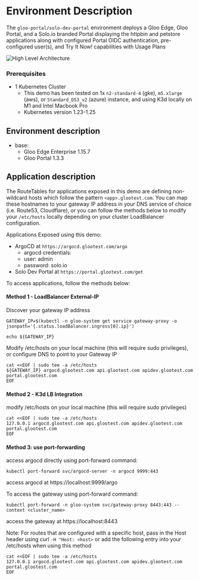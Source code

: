 # Environment Description
The `gloo-portal/solo-dev-portal` environment deploys a Gloo Edge, Gloo Portal, and a Solo.io branded Portal displaying the httpbin and petstore applications along with configured Portal OIDC authentication, pre-configured user(s), and Try It Now! capabilities with Usage Plans

![High Level Architecture](.images/gloo-edge-solo-dev-portal-arch-1a.png)

### Prerequisites
- 1 Kubernetes Cluster
    - This demo has been tested on 1x `n2-standard-4` (gke), `m5.xlarge` (aws), or `Standard_DS3_v2` (azure) instance, and using K3d locally on M1 and Intel Macbook Pro
    - Kubernetes version 1.23-1.25

## Environment description
- base:
    - Gloo Edge Enterprise 1.15.7
    - Gloo Portal 1.3.3

## Application description

The RouteTables for applications exposed in this demo are defining non-wildcard hosts which follow the pattern `<app>.glootest.com`. You can map these hostnames to your gateway IP address in your DNS service of choice (i.e. Route53, Cloudflare), or you can follow the methods below to modify your `/etc/hosts` locally depending on your cluster LoadBalancer configuration.

Applications Exposed using this demo:
- ArgoCD at `https://argocd.glootest.com/argo`
    - argocd credentials:
    - user: admin
    - password: solo.io
- Solo Dev Portal at `https://portal.glootest.com/get`

To access applications, follow the methods below:

#### Method 1 - LoadBalancer External-IP

Discover your gateway IP address
```
GATEWAY_IP=$(kubectl -n gloo-system get service gateway-proxy -o jsonpath='{.status.loadBalancer.ingress[0].ip}')

echo ${GATEWAY_IP}
```

Modify /etc/hosts on your local machine (this will require sudo privileges), or configure DNS to point to your Gateway IP
```
cat <<EOF | sudo tee -a /etc/hosts
${GATEWAY_IP} argocd.glootest.com api.glootest.com apidev.glootest.com portal.glootest.com
EOF
```

#### Method 2 - K3d LB Integration
modify /etc/hosts on your local machine (this will require sudo privileges)
```
cat <<EOF | sudo tee -a /etc/hosts
127.0.0.1 argocd.glootest.com api.glootest.com apidev.glootest.com portal.glootest.com
EOF
```

#### Method 3: use port-forwarding

access argocd directly using port-forward command:
```
kubectl port-forward svc/argocd-server -n argocd 9999:443
```
access argocd at https://localhost:9999/argo




To access the gateway using port-forward command:
```
kubectl port-forward -n gloo-system svc/gateway-proxy 8443:443 --context <cluster_name>
```
access the gateway at https://localhost:8443


Note: For routes that are configured with a specific host, pass in the Host header using curl `-H "Host: <host>` or add the following entry into your /etc/hosts when using this method
```
cat <<EOF | sudo tee -a /etc/hosts
127.0.0.1 argocd.glootest.com api.glootest.com apidev.glootest.com portal.glootest.com
EOF
```